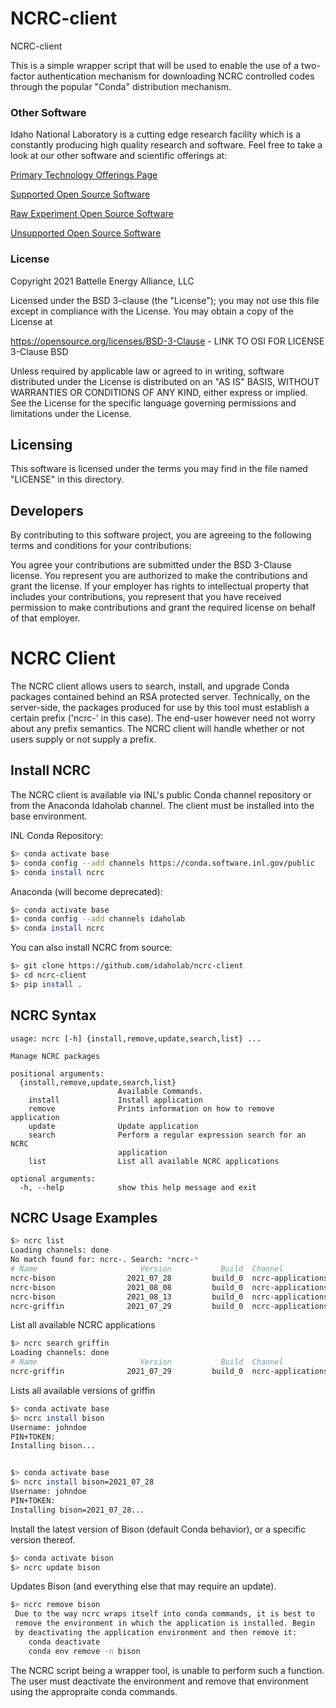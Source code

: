 # NCRC-client
NCRC-client

This is a simple wrapper script that will be used to enable the use of a two-factor authentication mechanism for downloading NCRC controlled codes through the popular "Conda" distribution mechanism.


### Other Software
Idaho National Laboratory is a cutting edge research facility which is a constantly producing high quality research and software. Feel free to take a look at our other software and scientific offerings at:

[Primary Technology Offerings Page](https://www.inl.gov/inl-initiatives/technology-deployment)

[Supported Open Source Software](https://github.com/idaholab)

[Raw Experiment Open Source Software](https://github.com/IdahoLabResearch)

[Unsupported Open Source Software](https://github.com/IdahoLabCuttingBoard)

### License

Copyright 2021 Battelle Energy Alliance, LLC

Licensed under the BSD 3-clause (the "License");
you may not use this file except in compliance with the License.
You may obtain a copy of the License at

  https://opensource.org/licenses/BSD-3-Clause - LINK TO OSI FOR LICENSE 3-Clause BSD

Unless required by applicable law or agreed to in writing, software
distributed under the License is distributed on an "AS IS" BASIS,
WITHOUT WARRANTIES OR CONDITIONS OF ANY KIND, either express or implied.
See the License for the specific language governing permissions and
limitations under the License.


Licensing
-----
This software is licensed under the terms you may find in the file named "LICENSE" in this directory.


Developers
-----
By contributing to this software project, you are agreeing to the following terms and conditions for your contributions:

You agree your contributions are submitted under the BSD 3-Clause license. You represent you are authorized to make the contributions and grant the license. If your employer has rights to intellectual property that includes your contributions, you represent that you have received permission to make contributions and grant the required license on behalf of that employer.


# NCRC Client

The NCRC client allows users to search, install, and upgrade Conda packages contained behind an RSA protected server. Technically, on the server-side, the packages produced for use by this tool must establish a certain prefix ('ncrc-' in this case). The end-user however need not worry about any prefix semantics. The NCRC client will handle whether or not users supply or not supply a prefix.

## Install NCRC

The NCRC client is available via INL's public Conda channel repository or from the Anaconda Idaholab channel. The client must be installed into the base environment.

INL Conda Repository:
```bash
$> conda activate base
$> conda config --add channels https://conda.software.inl.gov/public
$> conda install ncrc
```

Anaconda (will become deprecated):
```bash
$> conda activate base
$> conda config --add channels idaholab
$> conda install ncrc
```

You can also install NCRC from source:

```bash
$> git clone https://github.com/idaholab/ncrc-client
$> cd ncrc-client
$> pip install .
```

## NCRC Syntax

```pre
usage: ncrc [-h] {install,remove,update,search,list} ...

Manage NCRC packages

positional arguments:
  {install,remove,update,search,list}
                        Available Commands.
    install             Install application
    remove              Prints information on how to remove application
    update              Update application
    search              Perform a regular expression search for an NCRC
                        application
    list                List all available NCRC applications

optional arguments:
  -h, --help            show this help message and exit
```

## NCRC Usage Examples

```bash
$> ncrc list
Loading channels: done
No match found for: ncrc-. Search: *ncrc-*
# Name                       Version           Build  Channel
ncrc-bison                2021_07_28         build_0  ncrc-applications
ncrc-bison                2021_08_08         build_0  ncrc-applications
ncrc-bison                2021_08_13         build_0  ncrc-applications
ncrc-griffin              2021_07_29         build_0  ncrc-applications
```
List all available NCRC applications

```bash
$> ncrc search griffin
Loading channels: done
# Name                       Version           Build  Channel
ncrc-griffin              2021_07_29         build_0  ncrc-applications
```
Lists all available versions of griffin

```bash
$> conda activate base
$> ncrc install bison
Username: johndoe
PIN+TOKEN: 
Installing bison...


$> conda activate base
$> ncrc install bison=2021_07_28
Username: johndoe
PIN+TOKEN: 
Installing bison=2021_07_28...
```
Install the latest version of Bison (default Conda behavior), or a specific version thereof.

```bash
$> conda activate bison
$> ncrc update bison
```
Updates Bison (and everything else that may require an update).

```bash
$> ncrc remove bison
 Due to the way ncrc wraps itself into conda commands, it is best to
 remove the environment in which the application is installed. Begin
 by deactivating the application environment and then remove it:
	conda deactivate
	conda env remove -n bison
```
The NCRC script being a wrapper tool, is unable to perform such a function. The user must deactivate the environment and remove that environment using the appropraite conda commands.
